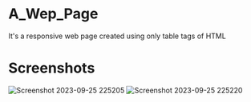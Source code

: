 # A_Wep_Page
It's a responsive web page created using only table tags of HTML
# Screenshots
![Screenshot 2023-09-25 225205](https://github.com/nm2028/A_Wep_Page/assets/59688833/b981d2ff-de7c-4a6d-a896-eb2606d74dd4)
![Screenshot 2023-09-25 225220](https://github.com/nm2028/A_Wep_Page/assets/59688833/4d2cf189-8f58-475e-b693-faaa908b0deb)
